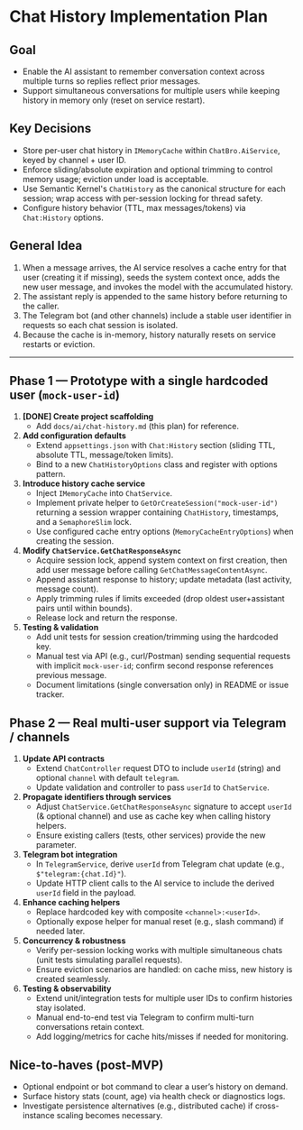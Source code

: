 # Chat History Implementation Plan

## Goal
- Enable the AI assistant to remember conversation context across multiple turns so replies reflect prior messages.
- Support simultaneous conversations for multiple users while keeping history in memory only (reset on service restart).

## Key Decisions
- Store per-user chat history in `IMemoryCache` within `ChatBro.AiService`, keyed by channel + user ID.
- Enforce sliding/absolute expiration and optional trimming to control memory usage; eviction under load is acceptable.
- Use Semantic Kernel's `ChatHistory` as the canonical structure for each session; wrap access with per-session locking for thread safety.
- Configure history behavior (TTL, max messages/tokens) via `Chat:History` options.

## General Idea
1. When a message arrives, the AI service resolves a cache entry for that user (creating it if missing), seeds the system context once, adds the new user message, and invokes the model with the accumulated history.
2. The assistant reply is appended to the same history before returning to the caller.
3. The Telegram bot (and other channels) include a stable user identifier in requests so each chat session is isolated.
4. Because the cache is in-memory, history naturally resets on service restarts or eviction.

---

## Phase 1 — Prototype with a single hardcoded user (`mock-user-id`)

1. **[DONE] Create project scaffolding**
   - Add `docs/ai/chat-history.md` (this plan) for reference.
2. **Add configuration defaults**
   - Extend `appsettings.json` with `Chat:History` section (sliding TTL, absolute TTL, message/token limits).
   - Bind to a new `ChatHistoryOptions` class and register with options pattern.
3. **Introduce history cache service**
   - Inject `IMemoryCache` into `ChatService`.
   - Implement private helper to `GetOrCreateSession("mock-user-id")` returning a session wrapper containing `ChatHistory`, timestamps, and a `SemaphoreSlim` lock.
   - Use configured cache entry options (`MemoryCacheEntryOptions`) when creating the session.
4. **Modify `ChatService.GetChatResponseAsync`**
   - Acquire session lock, append system context on first creation, then add user message before calling `GetChatMessageContentAsync`.
   - Append assistant response to history; update metadata (last activity, message count).
   - Apply trimming rules if limits exceeded (drop oldest user+assistant pairs until within bounds).
   - Release lock and return the response.
5. **Testing & validation**
   - Add unit tests for session creation/trimming using the hardcoded key.
   - Manual test via API (e.g., curl/Postman) sending sequential requests with implicit `mock-user-id`; confirm second response references previous message.
   - Document limitations (single conversation only) in README or issue tracker.

## Phase 2 — Real multi-user support via Telegram / channels

1. **Update API contracts**
   - Extend `ChatController` request DTO to include `userId` (string) and optional `channel` with default `telegram`.
   - Update validation and controller to pass `userId` to `ChatService`.
2. **Propagate identifiers through services**
   - Adjust `ChatService.GetChatResponseAsync` signature to accept `userId` (& optional channel) and use as cache key when calling history helpers.
   - Ensure existing callers (tests, other services) provide the new parameter.
3. **Telegram bot integration**
   - In `TelegramService`, derive `userId` from Telegram chat update (e.g., `$"telegram:{chat.Id}"`).
   - Update HTTP client calls to the AI service to include the derived `userId` field in the payload.
4. **Enhance caching helpers**
   - Replace hardcoded key with composite `<channel>:<userId>`.
   - Optionally expose helper for manual reset (e.g., slash command) if needed later.
5. **Concurrency & robustness**
   - Verify per-session locking works with multiple simultaneous chats (unit tests simulating parallel requests).
   - Ensure eviction scenarios are handled: on cache miss, new history is created seamlessly.
6. **Testing & observability**
   - Extend unit/integration tests for multiple user IDs to confirm histories stay isolated.
   - Manual end-to-end test via Telegram to confirm multi-turn conversations retain context.
   - Add logging/metrics for cache hits/misses if needed for monitoring.

## Nice-to-haves (post-MVP)
- Optional endpoint or bot command to clear a user’s history on demand.
- Surface history stats (count, age) via health check or diagnostics logs.
- Investigate persistence alternatives (e.g., distributed cache) if cross-instance scaling becomes necessary.
